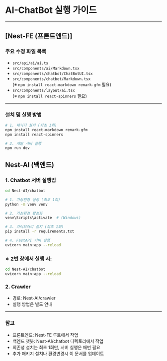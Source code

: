 # AI-ChatBot 실행 가이드

---

## [Nest-FE (프론트엔드)]

### 주요 수정 파일 목록

- `src/api/ai/ai.ts`
- `src/components/ai/Markdown.tsx`
- `src/components/chatbot/ChatBotUI.tsx`
- `src/components/chatbot/Markdown.tsx`  
  (※ `npm install react-markdown remark-gfm` 필요)
- `src/components/layout/ai.tsx`  
  (※ `npm install react-spinners` 필요)

---

### 설치 및 실행 방법

```bash
# 1. 패키지 설치 (최초 1회)
npm install react-markdown remark-gfm
npm install react-spinners

# 2. 개발 서버 실행
npm run dev
```

## Nest-AI (백엔드)

### 1. Chatbot 서버 실행법
```bash
cd Nest-AI/chatbot

# 1. 가상환경 생성 (최초 1회)
python -m venv venv

# 2. 가상환경 활성화
venv\Scripts\activate  # (Windows)

# 3. 라이브러리 설치 (최초 1회)
pip install -r requirements.txt

# 4. FastAPI 서버 실행
uvicorn main:app --reload
```

### ※ 2번 창에서 실행 시:
```bash
cd Nest-AI/chatbot
uvicorn main:app --reload
```

### 2. Crawler
- 경로: Nest-AI/crawler
- 실행 방법은 별도 안내

---
### 참고
- 프론트엔드: Nest-FE 루트에서 작업
- 백엔드 챗봇: Nest-AI/chatbot 디렉토리에서 작업
- 의존성 설치는 최초 1회만, 서버 실행은 매번 필요
- 추가 패키지 설치나 환경변경시 이 문서를 업데이트